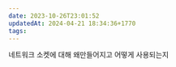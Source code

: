 ```yaml
---
date: 2023-10-26T23:01:52
updatedAt: 2024-04-21 18:34:36+1770
tags: 
---
```

네트워크 소켓에 대해
왜만들어지고
어떻게 사용되는지
